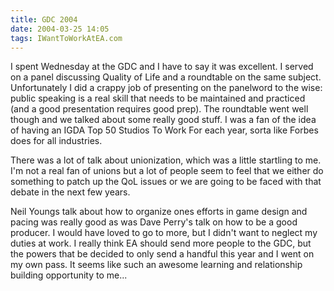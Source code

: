 ```yaml
---
title: GDC 2004
date: 2004-03-25 14:05
tags: IWantToWorkAtEA.com
---
```

I spent Wednesday at the GDC and I have to say it was excellent. I served on a panel discussing Quality of Life and a roundtable on the same subject. Unfortunately I did a crappy job of presenting on the panelword to the wise: public speaking is a real skill that needs to be maintained and practiced (and a good presentation requires good prep). The roundtable went well though and we talked about some really good stuff. I was a fan of the idea of having an IGDA Top 50 Studios To Work For each year, sorta like Forbes does for all industries.

There was a lot of talk about unionization, which was a little startling to me. I'm not a real fan of unions but a lot of people seem to feel that we either do something to patch up the QoL issues or we are going to be faced with that debate in the next few years.

Neil Youngs talk about how to organize ones efforts in game design and pacing was really good as was Dave Perry's talk on how to be a good producer. I would have loved to go to more, but I didn't want to neglect my duties at work. I really think EA should send more people to the GDC, but the powers that be decided to only send a handful this year and I went on my own pass. It seems like such an awesome learning and relationship building opportunity to me...